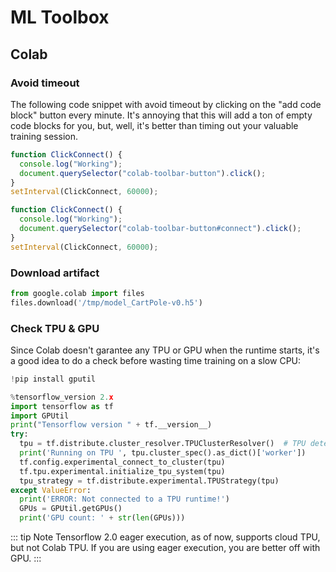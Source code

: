 # ML Toolbox

## Colab

### Avoid timeout

The following code snippet with avoid timeout by clicking on the "add code block" button every minute. It's annoying that this will add a ton of empty code blocks for you, but, well, it's better than timing out your valuable training session.

```js
function ClickConnect() {
  console.log("Working");
  document.querySelector("colab-toolbar-button").click();
}
setInterval(ClickConnect, 60000);
```

```js
function ClickConnect() {
  console.log("Working");
  document.querySelector("colab-toolbar-button#connect").click();
}
setInterval(ClickConnect, 60000);
```

### Download artifact

```python
from google.colab import files
files.download('/tmp/model_CartPole-v0.h5')
```

### Check TPU & GPU

Since Colab doesn't garantee any TPU or GPU when the runtime starts, it's a good idea to do a check before wasting time training on a slow CPU:

```python
!pip install gputil
```

```python
%tensorflow_version 2.x
import tensorflow as tf
import GPUtil
print("Tensorflow version " + tf.__version__)
try:
  tpu = tf.distribute.cluster_resolver.TPUClusterResolver()  # TPU detection
  print('Running on TPU ', tpu.cluster_spec().as_dict()['worker'])
  tf.config.experimental_connect_to_cluster(tpu)
  tf.tpu.experimental.initialize_tpu_system(tpu)
  tpu_strategy = tf.distribute.experimental.TPUStrategy(tpu)
except ValueError:
  print('ERROR: Not connected to a TPU runtime!')
  GPUs = GPUtil.getGPUs()
  print('GPU count: ' + str(len(GPUs)))
```

::: tip Note
Tensorflow 2.0 eager execution, as of now, supports cloud TPU, but not Colab TPU. If you are using eager execution, you are better off with GPU.
:::

<Disqus/>
